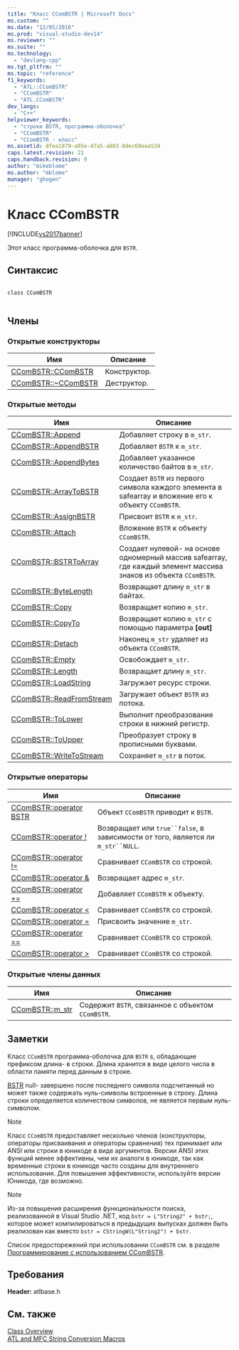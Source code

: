 ```yaml
---
title: "Класс CComBSTR | Microsoft Docs"
ms.custom: ""
ms.date: "12/05/2016"
ms.prod: "visual-studio-dev14"
ms.reviewer: ""
ms.suite: ""
ms.technology: 
  - "devlang-cpp"
ms.tgt_pltfrm: ""
ms.topic: "reference"
f1_keywords: 
  - "ATL::CComBSTR"
  - "CComBSTR"
  - "ATL.CComBSTR"
dev_langs: 
  - "C++"
helpviewer_keywords: 
  - "строки BSTR, программа-оболочка"
  - "CComBSTR"
  - "CComBSTR - класс"
ms.assetid: 8fea1879-a05e-47a5-a803-8dec60eaa534
caps.latest.revision: 21
caps.handback.revision: 9
author: "mikeblome"
ms.author: "mblome"
manager: "ghogen"
---
```

# Класс CComBSTR
[!INCLUDE[vs2017banner](../../assembler/inline/includes/vs2017banner.md)]

Этот класс программа\-оболочка для `BSTR`.  
  
## Синтаксис  
  
```  
  
class CComBSTR  
  
```  
  
## Члены  
  
### Открытые конструкторы  
  
|Имя|Описание|  
|---------|--------------|  
|[CComBSTR::CComBSTR](../Topic/CComBSTR::CComBSTR.md)|Конструктор.|  
|[CComBSTR::~CComBSTR](../Topic/CComBSTR::~CComBSTR.md)|Деструктор.|  
  
### Открытые методы  
  
|Имя|Описание|  
|---------|--------------|  
|[CComBSTR::Append](../Topic/CComBSTR::Append.md)|Добавляет строку в `m_str`.|  
|[CComBSTR::AppendBSTR](../Topic/CComBSTR::AppendBSTR.md)|Добавляет `BSTR` к `m_str`.|  
|[CComBSTR::AppendBytes](../Topic/CComBSTR::AppendBytes.md)|Добавляет указанное количество байтов в `m_str`.|  
|[CComBSTR::ArrayToBSTR](../Topic/CComBSTR::ArrayToBSTR.md)|Создает `BSTR` из первого символа каждого элемента в safearray и вложение его к объекту `CComBSTR`.|  
|[CComBSTR::AssignBSTR](../Topic/CComBSTR::AssignBSTR.md)|Присвоит `BSTR` к `m_str`.|  
|[CComBSTR::Attach](../Topic/CComBSTR::Attach.md)|Вложение `BSTR` к объекту `CComBSTR`.|  
|[CComBSTR::BSTRToArray](../Topic/CComBSTR::BSTRToArray.md)|Создает нулевой\- на основе одномерный массив safearray, где каждый элемент массива знаков из объекта `CComBSTR`.|  
|[CComBSTR::ByteLength](../Topic/CComBSTR::ByteLength.md)|Возвращает длину `m_str` в байтах.|  
|[CComBSTR::Copy](../Topic/CComBSTR::Copy.md)|Возвращает копию `m_str`.|  
|[CComBSTR::CopyTo](../Topic/CComBSTR::CopyTo.md)|Возвращает копию `m_str` с помощью параметра **\[out\]**|  
|[CComBSTR::Detach](../Topic/CComBSTR::Detach.md)|Наконец `m_str` удаляет из объекта `CComBSTR`.|  
|[CComBSTR::Empty](../Topic/CComBSTR::Empty.md)|Освобождает `m_str`.|  
|[CComBSTR::Length](../Topic/CComBSTR::Length.md)|Возвращает длину `m_str`.|  
|[CComBSTR::LoadString](../Topic/CComBSTR::LoadString.md)|Загружает ресурс строки.|  
|[CComBSTR::ReadFromStream](../Topic/CComBSTR::ReadFromStream.md)|Загружает объект `BSTR` из потока.|  
|[CComBSTR::ToLower](../Topic/CComBSTR::ToLower.md)|Выполнит преобразование строки в нижний регистр.|  
|[CComBSTR::ToUpper](../Topic/CComBSTR::ToUpper.md)|Преобразует строку в прописными буквами.|  
|[CComBSTR::WriteToStream](../Topic/CComBSTR::WriteToStream.md)|Сохраняет `m_str` в поток.|  
  
### Открытые операторы  
  
|Имя|Описание|  
|---------|--------------|  
|[CComBSTR::operator BSTR](../Topic/CComBSTR::operator%20BSTR.md)|Объект `CComBSTR` приводит к `BSTR`.|  
|[CComBSTR::operator \!](../Topic/CComBSTR::operator%20!.md)|Возвращает или `true``false`, в зависимости от того, является ли `m_str``NULL`.|  
|[CComBSTR::operator \!\=](../Topic/CComBSTR::operator%20!=.md)|Сравнивает `CComBSTR` со строкой.|  
|[CComBSTR::operator &](../Topic/CComBSTR::operator%20&.md)|Возвращает адрес `m_str`.|  
|[CComBSTR::operator \+\=](../Topic/CComBSTR::operator%20+=.md)|Добавляет `CComBSTR` к объекту.|  
|[CComBSTR::operator \<](../Topic/CComBSTR::operator%20%3C.md)|Сравнивает `CComBSTR` со строкой.|  
|[CComBSTR::operator \=](../Topic/CComBSTR::operator%20=.md)|Присвоить значение `m_str`.|  
|[CComBSTR::operator \=\=](../Topic/CComBSTR::operator%20==.md)|Сравнивает `CComBSTR` со строкой.|  
|[CComBSTR::operator \>](../Topic/CComBSTR::operator%20%3E.md)|Сравнивает `CComBSTR` со строкой.|  
  
### Открытые члены данных  
  
|Имя|Описание|  
|---------|--------------|  
|[CComBSTR::m\_str](../Topic/CComBSTR::m_str.md)|Содержит `BSTR`, связанное с объектом `CComBSTR`.|  
  
## Заметки  
 Класс `CComBSTR` программа\-оболочка для `BSTR` s, обладающие префиксом длина\- в строки.  Длина хранится в виде целого числа в области памяти перед данным в строке.  
  
 [BSTR](http://msdn.microsoft.com/ru-ru/1b2d7d2c-47af-4389-a6b6-b01b7e915228) null\- завершено после последнего символа подсчитанный но может также содержать нуль\-символы встроенные в строку.  Длина строки определяется количеством символов, не является первым нуль\-символом.  
  
> [!NOTE]
>  Класс `CComBSTR` предоставляет несколько членов \(конструкторы, операторы присваивания и операторы сравнения\) тех принимает или ANSI или строки в юникоде в виде аргументов.  Версии ANSI этих функций менее эффективны, чем их аналоги в юникоде, так как временные строки в юникоде часто созданы для внутреннего использования.  Для повышения эффективности, используйте версии Юникода, где возможно.  
  
> [!NOTE]
>  Из\-за повышения расширения функциональности поиска, реализованной в Visual Studio .NET, код `bstr = L"String2" + bstr;`, которое может компилироваться в предыдущих выпусках должен быть реализован как вместо `bstr = CStringW(L"String2") + bstr`.  
  
 Список предосторежений при использовании `CComBSTR` см. в разделе [Программирование с использованием CComBSTR](../../atl/programming-with-ccombstr-atl.md).  
  
## Требования  
 **Header:**  atlbase.h  
  
## См. также  
 [Class Overview](../../atl/atl-class-overview.md)   
 [ATL and MFC String Conversion Macros](../Topic/ATL%20and%20MFC%20String%20Conversion%20Macros.md)